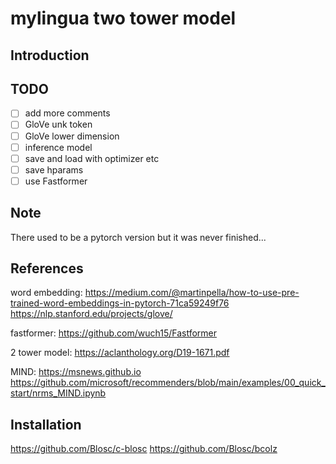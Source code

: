 # mylingua two tower model

## Introduction

## TODO
- [ ] add more comments
- [ ] GloVe unk token
- [ ] GloVe lower dimension
- [ ] inference model
- [ ] save and load with optimizer etc
- [ ] save hparams
- [ ] use Fastformer

## Note
There used to be a pytorch version but it was never finished...

## References
word embedding: https://medium.com/@martinpella/how-to-use-pre-trained-word-embeddings-in-pytorch-71ca59249f76
https://nlp.stanford.edu/projects/glove/

fastformer: https://github.com/wuch15/Fastformer

2 tower model:
https://aclanthology.org/D19-1671.pdf

MIND:
https://msnews.github.io
https://github.com/microsoft/recommenders/blob/main/examples/00_quick_start/nrms_MIND.ipynb


## Installation
https://github.com/Blosc/c-blosc
https://github.com/Blosc/bcolz

